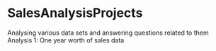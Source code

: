 # SalesAnalysisProjects
Analysing various data sets and answering questions related to them
Analysis 1: One year worth of sales data

